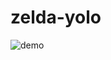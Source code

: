 # zelda-yolo

![demo](https://github.com/moluuser/zelda-yolo/assets/41779846/ae6b316a-f8fc-4dfa-8b2a-2eaccd37a2b8)

